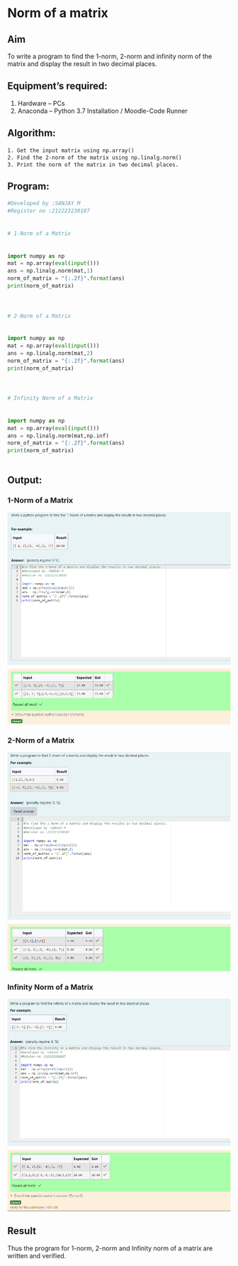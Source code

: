 # Norm of a matrix
## Aim
To write a program to find the 1-norm, 2-norm and infinity norm of the matrix and display the result in two decimal places.
## Equipment’s required:
1.	Hardware – PCs
2.	Anaconda – Python 3.7 Installation / Moodle-Code Runner
## Algorithm:
	1. Get the input matrix using np.array()   
    2. Find the 2-norm of the matrix using np.linalg.norm()
	3. Print the norm of the matrix in two decimal places.
## Program:
```Python
#Developed by :SANJAY M
#Register no :212223230187


# 1-Norm of a Matrix


import numpy as np
mat = np.array(eval(input()))
ans = np.linalg.norm(mat,1)
norm_of_matrix = "{:.2f}".format(ans)
print(norm_of_matrix)



# 2-Norm of a Matrix


import numpy as np
mat = np.array(eval(input()))
ans = np.linalg.norm(mat,2)
norm_of_matrix = "{:.2f}".format(ans)
print(norm_of_matrix)



# Infinity Norm of a Matrix


import numpy as np
mat = np.array(eval(input()))
ans = np.linalg.norm(mat,np.inf)
norm_of_matrix = "{:.2f}".format(ans)
print(norm_of_matrix)



```
## Output:
### 1-Norm of a Matrix
![alt text](<Screenshot 2024-04-27 214929.png>)

### 2-Norm of a Matrix
![alt text](<Screenshot 2024-04-27 214950.png>)

### Infinity Norm of a Matrix
![alt text](<Screenshot 2024-04-27 215019.png>)

## Result
Thus the program for 1-norm, 2-norm and Infinity norm of a matrix are written and verified.
